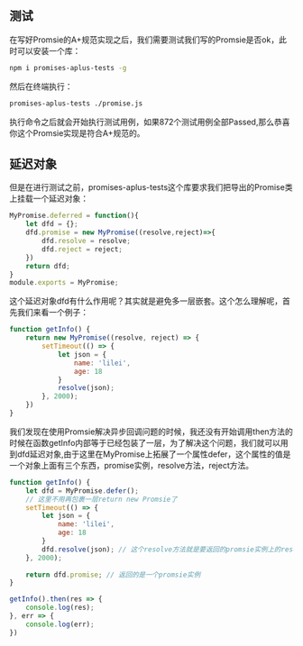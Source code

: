 ## 测试
在写好Promsie的A+规范实现之后，我们需要测试我们写的Promsie是否ok，此时可以安装一个库：
```bash
npm i promises-aplus-tests -g
```

然后在终端执行：
```bash
promises-aplus-tests ./promise.js
```

执行命令之后就会开始执行测试用例，如果872个测试用例全部Passed,那么恭喜你这个Promsie实现是符合A+规范的。

## 延迟对象
但是在进行测试之前，promises-aplus-tests这个库要求我们把导出的Promise类上挂载一个延迟对象：
```js
MyPromise.deferred = function(){
	let dfd = {};
	dfd.promise = new MyPromise((resolve,reject)=>{
		dfd.resolve = resolve;
		dfd.reject = reject;
	})
	return dfd;
}
module.exports = MyPromise;
```

这个延迟对象dfd有什么作用呢？其实就是避免多一层嵌套。这个怎么理解呢，首先我们来看一个例子：
```js
function getInfo() {
	return new MyPromise((resolve, reject) => {
		setTimeout(() => {
			let json = {
				name: 'lilei',
				age: 18
			}
			resolve(json);
		}, 2000);
	})
}
```
我们发现在使用Promsie解决异步回调问题的时候，我还没有开始调用then方法的时候在函数getInfo内部等于已经包装了一层，为了解决这个问题，我们就可以用到dfd延迟对象,由于这里在MyPromise上拓展了一个属性defer，这个属性的值是一个对象上面有三个东西，promise实例，resolve方法，reject方法。
```js
function getInfo() {
	let dfd = MyPromise.defer();
	// 这里不用再包裹一层return new Promsie了
	setTimeout(() => {
		let json = {
			name: 'lilei',
			age: 18
		}
		dfd.resolve(json); // 这个resolve方法就是要返回的promsie实例上的resolve方法
	}, 2000);
	
	return dfd.promise; // 返回的是一个promsie实例
}

getInfo().then(res => {
	console.log(res);
}, err => {
	console.log(err);
})
```
